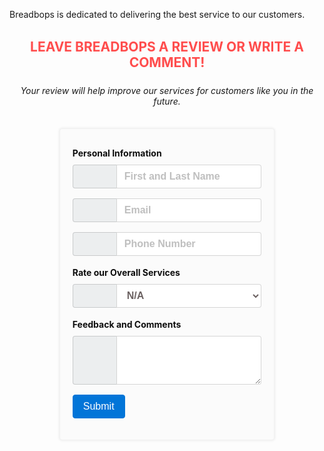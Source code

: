 Breadbops is dedicated to delivering the best service to our customers.

 <script src="https://use.fontawesome.com/a6f0361695.js"></script>

<h2 id="fh2">LEAVE BREADBOPS A REVIEW OR WRITE A COMMENT!</h2>
<h6 id="fh6">Your review will help improve our services for customers like you in the future.</h6>


<form id="feedback" action="">
  <div class="pinfo">Personal Information</div>
  
<div class="form-group">
  <div class="col-md-4 inputGroupContainer">
  <div class="input-group">
  <span class="input-group-addon"><i class="fa fa-user"></i></span>
  <input  name="name" placeholder="First and Last Name" class="form-control"  type="text">
    </div>
  </div>
</div>

<div class="form-group">
  <div class="col-md-4 inputGroupContainer">
  <div class="input-group">
  <span class="input-group-addon"><i class="fa fa-envelope"></i></span>
    <input name="email" type="email" class="form-control" placeholder="Email">
     </div>
  </div>
</div>

<div class="form-group">
  <div class="col-md-4 inputGroupContainer">
  <div class="input-group">
  <span class="input-group-addon"><i class="fa fa-phone"></i></span>
  <input  name="phone" placeholder="Phone Number" class="form-control"  type="text">
    </div>
  </div>
</div>

 <div class="pinfo">Rate our Overall Services</div>
  

<div class="form-group">
  <div class="col-md-4 inputGroupContainer">
  <div class="input-group">
  <span class="input-group-addon"><i class="fa fa-heart"></i></span>
   <select class="form-control" id="rate">
      <option value="N/A">N/A</option>
      <option value="1star">1</option>
      <option value="2stars">2</option>
      <option value="3stars">3</option>
      <option value="4stars">4</option>
      <option value="5stars">5</option>
    </select>
    </div>
  </div>
</div>

 <div class="pinfo">Feedback and Comments</div>
  

<div class="form-group">
  <div class="col-md-4 inputGroupContainer">
  <div class="input-group">
  <span class="input-group-addon"><i class="fa fa-pencil"></i></span>
  <textarea class="form-control" id="review" rows="3"></textarea>
 
  </div>
  </div>
</div>

 <button type="submit" class="btn btn-primary">Submit</button>


</form>





<style>
  #feedback {
  max-width: 60%;
  width: 100%;
  margin: 10px auto;
  padding: 20px;
  border: solid 1px #f1f1f1;
  background: #fbfbfb;
  box-shadow: #e6e6e6 0 0 4px ;
  border-radius: 0.25rem;
}

@media (max-width: 720px) {
  #feedback{
    max-width: 90%;
  }
}

@media (max-width: 500px) {
  #feedback{
    padding: 10px;
  }
}

#fh2{
 padding: 2px 15px;
 color: #ff4d4d;
 text-align: center;
 
 
}

@media (max-width: 400px) {
  #fh2{
    font-size: 20px;
  }
}


#fh6 {
 padding: 2px 15px;
 color: #4d0er;
 text-align: center;
 font-weight: normal;
}

@media (max-width: 400px) {
  #fh6{
    font-size: 12px;
  }
}

.pinfo {
 margin: 8px auto;
 font-weight: bold;
 line-height: 1.5;
 color: #0d0d0d;
}
.form-group {
  margin-bottom: 1rem;
}
  
.form-control {
  display: block;
  width: 100%;
  padding: 0.5rem 0.75rem;
  font-size: 1rem;
  line-height: 1.25;
  font-weight: bold;
  color: #6C6262;
  background-color: #fff;
  background-image: none;
  -webkit-background-clip: padding-box;
          background-clip: padding-box;
  border: 1px solid rgba(0, 0, 0, 0.15);
  border-radius: 0.25rem;
  -webkit-transition: border-color ease-in-out 0.15s, -webkit-box-shadow ease-in-out 0.15s;
  transition: border-color ease-in-out 0.15s, -webkit-box-shadow ease-in-out 0.15s;
  -o-transition: border-color ease-in-out 0.15s, box-shadow ease-in-out 0.15s;
  transition: border-color ease-in-out 0.15s, box-shadow ease-in-out 0.15s;
  transition: border-color ease-in-out 0.15s, box-shadow ease-in-out 0.15s, -webkit-box-shadow ease-in-out 0.15s;
}


.form-control::-ms-expand {
  background-color: transparent;
  border: 0;
}

.form-control:focus {
  color: #696060;
  background-color: #fff;
  border-color: #5cb3fd;
  outline: none;
}

.form-control::-webkit-input-placeholder {
  color: #F34949;
  opacity: 0.5;
}

.form-control::-moz-placeholder {
  color: brown;
  opacity: 0.5;
}

.form-control:-ms-input-placeholder {
  color: blue;
  opacity: 0.5;
}

.form-control::placeholder {
  color: grey;
  opacity: 0.5;
}

.form-control:disabled, .form-control[readonly] {
  background-color: red;
  opacity: 1;
}

.form-control:disabled {
  cursor: not-allowed;
}

select.form-control:not([size]):not([multiple]) {
  height: calc(2.25rem + 2px);
}

select.form-control:focus::-ms-value {
  color: green;
  background-color: #fff;
}

.form-control-file,
.form-control-range {
  display: block;
}

.input-group {
  position: relative;
  display: -webkit-box;
  display: -webkit-flex;
  display: -ms-flexbox;
  display: flex;
  width: 100%;
}

.input-group .form-control {
  position: relative;
  z-index: 2;
  -webkit-box-flex: 1;
  -webkit-flex: 1 1 auto;
      -ms-flex: 1 1 auto;
          flex: 1 1 auto;
  width: 1%;
  margin-bottom: 0;
}

.input-group .form-control:focus, .input-group .form-control:active, .input-group .form-control:hover {
  z-index: 3;
}

.input-group-addon,
.input-group-btn,
.input-group .form-control {
  display: -webkit-box;
  display: -webkit-flex;
  display: -ms-flexbox;
  display: flex;
  -webkit-box-orient: vertical;
  -webkit-box-direction: normal;
  -webkit-flex-direction: column;
      -ms-flex-direction: column;
          flex-direction: column;
  -webkit-box-pack: center;
  -webkit-justify-content: center;
      -ms-flex-pack: center;
          justify-content: center;
}

.input-group-addon:not(:first-child):not(:last-child),
.input-group-btn:not(:first-child):not(:last-child),
.input-group .form-control:not(:first-child):not(:last-child) {
  border-radius: 0;
}

.input-group-addon,
.input-group-btn {
  white-space: nowrap;
  vertical-align: middle;
}

.input-group-addon {
  width: 45px;
  padding: 0.5rem 0.75rem;
  margin-bottom: 0;
  font-size: 1rem;
  font-weight: normal;
  line-height: 1.25;
  color: #2e2e2e;
  text-align: center;
  background-color: #eceeef;
  border: 1px solid rgba(0, 0, 0, 0.15);
  border-radius: 0.25rem;
}

.input-group-addon.form-control-sm,
.input-group-sm > .input-group-addon,
.input-group-sm > .input-group-btn > .input-group-addon.btn {
  padding: 0.25rem 0.5rem;
  font-size: 0.875rem;
  border-radius: 0.2rem;
}

.input-group-addon.form-control-lg,
.input-group-lg > .input-group-addon,
.input-group-lg > .input-group-btn > .input-group-addon.btn {
  padding: 0.75rem 1.5rem;
  font-size: 1.25rem;
  border-radius: 0.3rem;
}

.input-group-addon input[type="radio"],
.input-group-addon input[type="checkbox"] {
  margin-top: 0;
}

.input-group .form-control:not(:last-child),
.input-group-addon:not(:last-child),
.input-group-btn:not(:last-child) > .btn,
.input-group-btn:not(:last-child) > .btn-group > .btn,
.input-group-btn:not(:last-child) > .dropdown-toggle,
.input-group-btn:not(:first-child) > .btn:not(:last-child):not(.dropdown-toggle),
.input-group-btn:not(:first-child) > .btn-group:not(:last-child) > .btn {
  border-bottom-right-radius: 0;
  border-top-right-radius: 0;
}

.input-group-addon:not(:last-child) {
  border-right: 0;
}

.input-group .form-control:not(:first-child),
.input-group-addon:not(:first-child),
.input-group-btn:not(:first-child) > .btn,
.input-group-btn:not(:first-child) > .btn-group > .btn,
.input-group-btn:not(:first-child) > .dropdown-toggle,
.input-group-btn:not(:last-child) > .btn:not(:first-child),
.input-group-btn:not(:last-child) > .btn-group:not(:first-child) > .btn {
  border-bottom-left-radius: 0;
  border-top-left-radius: 0;
}

.form-control + .input-group-addon:not(:first-child) {
  border-left: 0;
}

.btn {
  display: inline-block;
  font-weight: normal;
  line-height: 1.25;
  text-align: center;
  white-space: nowrap;
  vertical-align: middle;
  -webkit-user-select: none;
     -moz-user-select: none;
      -ms-user-select: none;
          user-select: none;
  border: 1px solid transparent;
  padding: 0.5rem 1rem;
  font-size: 1rem;
  border-radius: 0.25rem;
  -webkit-transition: all 0.2s ease-in-out;
  -o-transition: all 0.2s ease-in-out;
  transition: all 0.2s ease-in-out;
}

.btn:focus, .btn:hover {
  text-decoration: none;
}

.btn:focus, .btn.focus {
  outline: 0;
  -webkit-box-shadow: 0 0 0 2px rgba(2, 117, 216, 0.25);
          box-shadow: 0 0 0 2px rgba(2, 117, 216, 0.25);
}

.btn.disabled, .btn:disabled {
  cursor: not-allowed;
  opacity: .65;
}

.btn:active, .btn.active {
  background-image: none;
}

a.btn.disabled,
fieldset[disabled] a.btn {
  pointer-events: none;
}

.btn-primary {
  color: #fff;
  background-color: #0275d8;
  border-color: #0275d8;
}

.btn-primary:hover {
  color: #fff;
  background-color: #025aa5;
  border-color: #01549b;
}

.btn-primary:focus, .btn-primary.focus {
  -webkit-box-shadow: 0 0 0 2px rgba(2, 117, 216, 0.5);
          box-shadow: 0 0 0 2px rgba(2, 117, 216, 0.5);
}

.btn-primary.disabled, .btn-primary:disabled {
  background-color: #0275d8;
  border-color: #0275d8;
}

.btn-primary:active, .btn-primary.active,
.show > .btn-primary.dropdown-toggle {
  color: #fff;
  background-color: #025aa5;
  background-image: none;
  border-color: #01549b;
}

</style>